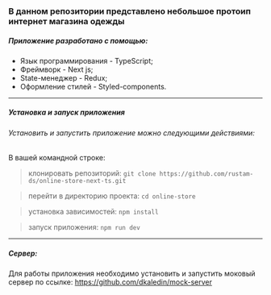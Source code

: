 ### В данном репозитории представлено небольшое протоип интернет магазина одежды

##### Приложение разработано с помощью:
* Язык программирования - TypeScript;
* Фреймворк - Next js;
* State-менеджер - Redux;
* Оформление стилей - Styled-components.

***

##### Установка и запуск приложения
###### Установить и запустить приложение можно следующими действиями:

В вашей командной строке:

> клонировать репозиторий:
```git clone https://github.com/rustam-ds/online-store-next-ts.git```

> перейти в директорию проекта:
```cd online-store```

> установка зависимостей: ```npm install```

> запуск приложения: ```npm run dev```

***

##### Сервер:
Для работы приложения необходимо установить и запустить моковый сервер по ссылке: https://github.com/dkaledin/mock-server